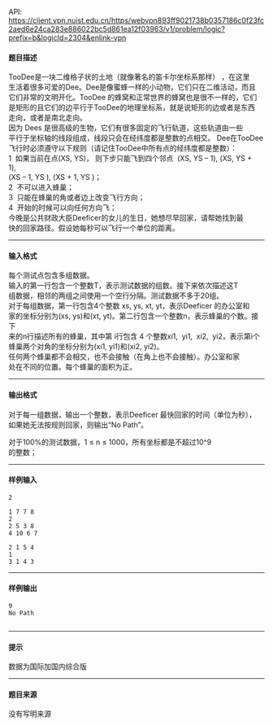 API: https://client.vpn.nuist.edu.cn/https/webvpn893ff9021738b0357186c0f23fc2aed6e24ca283e886022bc5d861ea12f03963/v1/problem/logic?prefix=b&logicId=2304&enlink-vpn

#### 题目描述

TooDee是一块二维格子状的土地（就像著名的笛卡尔坐标系那样） ，在这里  
生活着很多可爱的Dee。Dee是像蜜蜂一样的小动物，它们只在二维活动，而且  
它们非常的文明开化。TooDee 的蜂窝和正常世界的蜂窝也是很不一样的，它们  
是矩形的且它们的边平行于TooDee的地理坐标系，就是说矩形的边或者是东西  
走向，或者是南北走向。  
因为 Dees 是很高级的生物，它们有很多固定的飞行轨道，这些轨道由一些  
平行于坐标轴的线段组成，线段只会在经纬度都是整数的点相交。 Dee在TooDee  
飞行时必须遵守以下规则（请记住TooDee中所有点的经纬度都是整数）：  
1  如果当前在点(XS, YS)， 则下步只能飞到四个邻点  (XS, YS – 1), (XS, YS + 1),    
(XS – 1, YS ), (XS + 1, YS )；  
2  不可以进入蜂巢；  
3  只能在蜂巢的角或者边上改变飞行方向；  
4  开始的时候可以向任何方向飞；  
今晚是公共财政大臣Deeficer的女儿的生日，她想尽早回家，请帮她找到最  
快的回家路径。假设她每秒可以飞行一个单位的距离。

---

#### 输入格式

每个测试点包含多组数据。  
输入的第一行包含一个整数T，表示测试数据的组数。接下来依次描述这T  
组数据，相邻的两组之间使用一个空行分隔。测试数据不多于20组。  
对于每组数据，第一行包含4个整数 xs, ys, xt, yt，表示Deeficer 的办公室和  
家的坐标分别为(xs, ys)和(xt, yt)。第二行包含一个整数n，表示蜂巢的个数。接下  
来的n行描述所有的蜂巢，其中第 i行包含 4 个整数xi1,  yi1,  xi2,  yi2，表示第i个  
蜂巢两个对角的坐标分别为(xi1, yi1)和(xi2, yi2)。  
任何两个蜂巢都不会相交，也不会接触（在角上也不会接触）。办公室和家  
处在不同的位置。每个蜂巢的面积为正。

---

#### 输出格式

对于每一组数据，输出一个整数，表示Deeficer 最快回家的时间（单位为秒），  
如果她无法按规则回家，则输出“No Path”。

对于100%的测试数据，1 ≤ n ≤ 1000，所有坐标都是不超过10^9  
的整数；

---

#### 样例输入
```
2 
 
1 7 7 8 
2 
2 5 3 8 
4 10 6 7 
 
2 1 5 4 
1 
3 1 4 3 
```

---

#### 样例输出
```
9 
No Path 
 
```

---

#### 提示

数据为国际加国内综合版

---

#### 题目来源

没有写明来源
